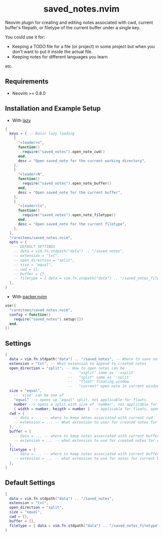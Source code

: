 <h1 align='center'>saved_notes.nvim</h1>

Neovim plugin for creating and editing notes associated with cwd, current buffer's filepath, or filetype of the current buffer under a single key.

You could use it for:
- Keeping a TODO file for a file (or project) in some project but when you don't want to put it inside the actual file.
- Keeping notes for different languages you learn

etc.

## Requirements

- Neovim >= 0.8.0

## Installation and Example Setup

- With [lazy](https://github.com/folke/lazy.nvim)
```lua
{
  keys = { -- Basic lazy loading
    {
      "<leader>n",
      function()
        require("saved_notes").open_note_cwd()
      end,
      desc = "Open saved_note for the current working directory",
    },
    {
      "<leader>N",
      function()
        require("saved_notes").open_note_buffer()
      end,
      desc = "Open saved_note for the current buffer",
    },
    {
      "<leader>ln",
      function()
        require("saved_notes").open_note_filetype()
      end,
      desc = "Open saved_note for the current filetype",
    },
  },
  "rareitems/saved_notes.nvim",
  opts = {
    -- DEFAULT SETTINGS
    -- data = vim.fn.stdpath("data") .. "/saved_notes",
    -- extension = "txt",
    -- open_direction = "split",
    -- size = "equal",
    -- cwd = {},
    -- buffer = {},
    -- filetype = { data = vim.fn.stdpath("data") .. "/saved_notes_filetype" },
  },
}
```

- With [packer.nvim](https://github.com/wbthomason/packer.nvim)
```lua
use({
  "rareitems/saved_notes.nvim",
  config = function()
    require("saved_notes").setup({})
  end,
})
```

## Settings
```lua
{
  data = vim.fn.stdpath("data") .. "/saved_notes", -- Where to save notes
  extension = "txt", -- What extension to append to created notes
  open_direction = "split", -- How to open notes can be 
                             --   "vsplit" same as ':vsplit'
                             --   "split" same as ':split' 
                             --   "float" floating window 
                             --   "current" open note in current window
  size = "equal", 
    -- 'size' can be one of
    "equal" --> opens up "equal" split, not applicable for floats
    number --> opens a split with size of 'number', not applicable for floats
    { width = number, heigth = number } --> applicable for floats, open a float with provided size
  cwd = {
    -- data = ... -- where to keep notes associated with current cwd
    -- extension = ... -- What extension to user for created notes for cwd
  }, --
  buffer = {
    -- data = ... -- where to keep notes associated with current buffer's path
    -- extension = ... -- what extension to use for created notes for current buffer
  },
  filetype = {    
    -- data = ... -- where to keep notes associated with current buffer's filetype
    -- extension = ... -- what extension to use for notes for current buffer's filetype
  },
}
```

## Default Settings
```lua
{
  data = vim.fn.stdpath("data") .. "/saved_notes",
  extension = "txt",
  open_direction = "split",
  size = "equal",
  cwd = {},
  buffer = {},
  filetype = { data = vim.fn.stdpath("data") .. "/saved_notes_filetype" },
}
```
